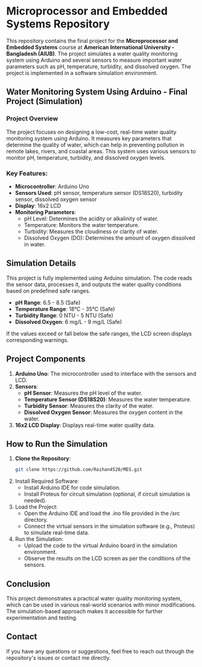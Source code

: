 # Microprocessor and Embedded Systems Repository

This repository contains the final project for the **Microprocessor and Embedded Systems** course at **American International University - Bangladesh (AIUB)**. The project simulates a water quality monitoring system using Arduino and several sensors to measure important water parameters such as pH, temperature, turbidity, and dissolved oxygen. The project is implemented in a software simulation environment.

## Water Monitoring System Using Arduino - Final Project (Simulation)

### Project Overview

The project focuses on designing a low-cost, real-time water quality monitoring system using Arduino. It measures key parameters that determine the quality of water, which can help in preventing pollution in remote lakes, rivers, and coastal areas. This system uses various sensors to monitor pH, temperature, turbidity, and dissolved oxygen levels.

### Key Features:
- **Microcontroller**: Arduino Uno
- **Sensors Used**: pH sensor, temperature sensor (DS18S20), turbidity sensor, dissolved oxygen sensor
- **Display**: 16x2 LCD
- **Monitoring Parameters**:
  - pH Level: Determines the acidity or alkalinity of water.
  - Temperature: Monitors the water temperature.
  - Turbidity: Measures the cloudiness or clarity of water.
  - Dissolved Oxygen (DO): Determines the amount of oxygen dissolved in water.

## Simulation Details

This project is fully implemented using Arduino simulation. The code reads the sensor data, processes it, and outputs the water quality conditions based on predefined safe ranges.

- **pH Range**: 6.5 - 8.5 (Safe)
- **Temperature Range**: 18°C - 35°C (Safe)
- **Turbidity Range**: 0 NTU - 5 NTU (Safe)
- **Dissolved Oxygen**: 6 mg/L - 9 mg/L (Safe)

If the values exceed or fall below the safe ranges, the LCD screen displays corresponding warnings.

## Project Components

1. **Arduino Uno**: The microcontroller used to interface with the sensors and LCD.
2. **Sensors**:
   - **pH Sensor**: Measures the pH level of the water.
   - **Temperature Sensor (DS18S20)**: Measures the water temperature.
   - **Turbidity Sensor**: Measures the clarity of the water.
   - **Dissolved Oxygen Sensor**: Measures the oxygen content in the water.
3. **16x2 LCD Display**: Displays real-time water quality data.

## How to Run the Simulation

1. **Clone the Repository**:
   ```bash
   git clone https://github.com/Raihan4520/MES.git
2. Install Required Software:
   - Install Arduino IDE for code simulation.
   - Install Proteus for circuit simulation (optional, if circuit simulation is needed).
3. Load the Project:
   - Open the Arduino IDE and load the .ino file provided in the /src directory.
   - Connect the virtual sensors in the simulation software (e.g., Proteus) to simulate real-time data.
4. Run the Simulation:
   - Upload the code to the virtual Arduino board in the simulation environment.
   - Observe the results on the LCD screen as per the conditions of the sensors.

## Conclusion

This project demonstrates a practical water quality monitoring system, which can be used in various real-world scenarios with minor modifications. The simulation-based approach makes it accessible for further experimentation and testing.

## Contact

If you have any questions or suggestions, feel free to reach out through the repository's issues or contact me directly.
